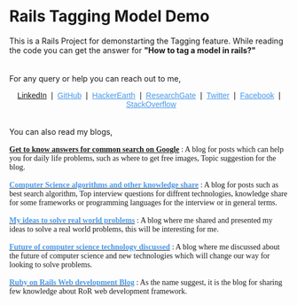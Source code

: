 # Rails Tagging Model Demo
This is a Rails Project for demonstarting the Tagging feature. While reading the code you can get the answer for <b>"How to tag a model in rails?"</b><br>
<br><br>
For any query or help you can reach out to me,<br>
<div style="text-align: center;"><font color="#4697ec" face="helvetica"><a href="https://www.linkedin.com/in/shubham-mishra-7bb124193/" target="_blank">LinkedIn</a>&nbsp;&nbsp;</font><font face="helvetica">|&nbsp;</font><font face="helvetica"><font color="#4697ec">&nbsp;</font><a href="https://github.com/codertcet111" style="color: #4697ec;" target="_blank">GitHub</a>&nbsp; |&nbsp;</font><font face="helvetica"><font color="#4697ec">&nbsp;</font><span style="color: #4697ec;"><a href="https://www.hackerearth.com/@shubham42" style="color: #4697ec;" target="_blank">HackerEarth</a>&nbsp;</span><font color="#4697ec">&nbsp;</font>|&nbsp;<font color="#4697ec">&nbsp;</font><span style="color: #4697ec;"><a href="https://www.researchgate.net/profile/Shubham_Mishra39" style="color: #4697ec;" target="_blank">ResearchGate</a></span><font color="#4697ec">&nbsp;</font>&nbsp;|&nbsp;&nbsp;<span style="color: #4697ec;"><a href="https://twitter.com/shubham_mishra1" style="color: #4697ec;" target="_blank">Twitter</a>&nbsp;</span>&nbsp;|&nbsp;<font color="#4697ec">&nbsp;</font><a href="https://www.facebook.com/profile.php?id=100046030248808" style="color: #4697ec;" target="_blank">Facebook</a><font color="#4697ec">&nbsp;&nbsp;</font>|<font color="#4697ec">&nbsp;&nbsp;</font><a href="https://stackoverflow.com/users/7516788/shubham-mishra" style="color: #4697ec;" target="_blank">StackOverflow</a></font></div></div><div><font face="georgia"><br /></font></div><br>
You can also read my blogs,
<div><font face="georgia"><br /></font></div><div><font color="#4697ec"><a href="https://greate-inside-story-shubham-mishra.blogspot.com/"><b><font face="verdana">Get to know answers for common search on Google</font></b></a><font face="georgia">&nbsp;</font></font><font face="georgia">: A blog for posts which can help you for daily life problems, such as where to get free images, Topic suggestion for the blog.</font><br /></div><div><font face="georgia"><br /></font></div><div><a href="https://algorithm-analysis-shubham-mishra.blogspot.com/"><b><font color="#4697ec" face="verdana">Computer Science algorithms and other knowledge share</font></b></a><font face="georgia">&nbsp;: A blog for posts such as best search algorithm, Top interview questions for diffrent technologies, knowledge share for some frameworks or programming languages for the interview or in general terms.</font></div><div><font face="georgia"><br /></font></div><div><font face="verdana"><a href="https://shubham-mishra-creative-idea.blogspot.com/"><b><font color="#4697ec">My ideas to solve real world problems</font></b></a>&nbsp;</font><font face="georgia">: A blog where me shared and presented my ideas to solve a real world problems, this will be interesting for me.</font><br /></div><div><font face="georgia"><br /></font></div><div><a href="https://computer-future-shubham-mishra.blogspot.com/"><b><font color="#4697ec" face="verdana">Future of computer science technology discussed</font></b></a><font face="georgia">&nbsp;: A blog where me discussed about the future of computer science and new technologies which will change our way for looking to solve problems.</font><br /></div><div><font face="georgia"><br /></font></div><div><font face="verdana"><a href="https://ruby-on-rails-explore-shubham-mishra.blogspot.com/"><b><font color="#4697ec">Ruby on Rails Web development Blog</font></b></a>&nbsp;</font><font face="georgia">: As the name suggest, it is the blog for sharing few knowledge about RoR web development framework.</font><br /></div><div><font face="georgia"><br /></font></div><div><font face="georgia"><br /></font></div>
